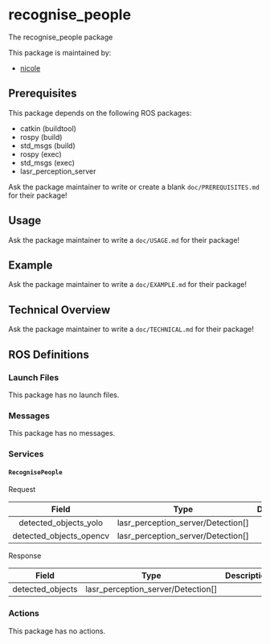 # recognise_people

The recognise_people package

This package is maintained by:
- [nicole](mailto:nicole@todo.todo)

## Prerequisites

This package depends on the following ROS packages:
- catkin (buildtool)
- rospy (build)
- std_msgs (build)
- rospy (exec)
- std_msgs (exec)
- lasr_perception_server

Ask the package maintainer to write or create a blank `doc/PREREQUISITES.md` for their package!

## Usage

Ask the package maintainer to write a `doc/USAGE.md` for their package!

## Example

Ask the package maintainer to write a `doc/EXAMPLE.md` for their package!

## Technical Overview

Ask the package maintainer to write a `doc/TECHNICAL.md` for their package!

## ROS Definitions

### Launch Files

This package has no launch files.

### Messages

This package has no messages.

### Services

#### `RecognisePeople`

Request

| Field | Type | Description |
|:-:|:-:|---|
| detected_objects_yolo | lasr_perception_server/Detection[] |  |
| detected_objects_opencv | lasr_perception_server/Detection[] |  |

Response

| Field | Type | Description |
|:-:|:-:|---|
| detected_objects | lasr_perception_server/Detection[] |  |


### Actions

This package has no actions.
